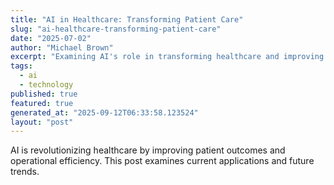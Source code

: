 ```yaml
---
title: "AI in Healthcare: Transforming Patient Care"
slug: "ai-healthcare-transforming-patient-care"
date: "2025-07-02"
author: "Michael Brown"
excerpt: "Examining AI's role in transforming healthcare and improving patient outcomes."
tags:
  - ai
  - technology
published: true
featured: true
generated_at: "2025-09-12T06:33:58.123524"
layout: "post"
---
```


AI is revolutionizing healthcare by improving patient outcomes and operational efficiency. This post examines current applications and future trends.
